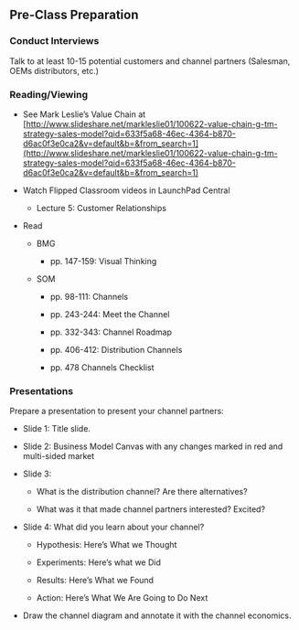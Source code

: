 ## Pre-Class Preparation

### Conduct Interviews

Talk to at least 10-15 potential customers and channel partners (Salesman, OEMs distributors, etc.)

### Reading/Viewing
* See Mark Leslie’s Value Chain at [http://www.slideshare.net/markleslie01/100622-value-chain-g-tm-strategy-sales-model?qid=633f5a68-46ec-4364-b870-d6ac0f3e0ca2&v=default&b=&from_search=1](http://www.slideshare.net/markleslie01/100622-value-chain-g-tm-strategy-sales-model?qid=633f5a68-46ec-4364-b870-d6ac0f3e0ca2&v=default&b=&from_search=1)

* Watch Flipped Classroom videos in LaunchPad Central

    * Lecture 5: Customer Relationships

* Read

    * BMG

        *  pp. 147-159: Visual Thinking

    * SOM 

        * pp. 98-111: Channels 

        * pp. 243-244: Meet the Channel

        * pp. 332-343: Channel Roadmap 

        * pp. 406-412: Distribution Channels

        * pp. 478 Channels Checklist
 
### Presentations

Prepare a presentation to present your channel partners:

* Slide 1: Title slide.

* Slide 2: Business Model Canvas with any changes marked in red and multi-sided market

* Slide 3: 

    * What is the distribution channel? Are there alternatives?

    * What was it that made channel partners interested? Excited?

* Slide 4: What did you learn about your channel?

    * Hypothesis: Here’s What we Thought

    * Experiments: Here’s what we Did

    * Results: Here’s What we Found

    * Action: Here’s What We Are Going to Do Next

* Draw the channel diagram and annotate it with the channel economics.
